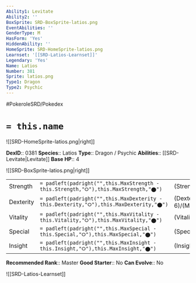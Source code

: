```yaml
---
Ability1: Levitate
Ability2: ''
BoxSprite: SRD-BoxSprite-latios.png
EventAbilities: ''
GenderType: M
HasForm: 'Yes'
HiddenAbility: ''
HomeSprite: SRD-HomeSprite-latios.png
Learnset: '[[SRD-Latios-Learnset]]'
Legendary: 'Yes'
Name: Latios
Number: 381
Sprite: latios.png
Type1: Dragon
Type2: Psychic
---
```


#PokeroleSRD/Pokedex

# `= this.name`

![[SRD-HomeSprite-latios.png|right]]

**DexID**:: 0381
**Species**:: Latios
**Type**:: Dragon / Psychic
**Abilities**:: [[SRD-Levitate|Levitate]]
**Base HP**:: 4

![[SRD-BoxSprite-latios.png|right]]

|           |                                                                                        |                                          |
| --------- | -------------------------------------------------------------------------------------- | ---------------------------------------- |
| Strength  | `= padleft(padright("",this.MaxStrength - this.Strength,"⭘"),this.MaxStrength,"⬤")`    | (Strength::5)/(MaxStrength::5)   |
| Dexterity | `= padleft(padright("",this.MaxDexterity - this.Dexterity,"⭘"),this.MaxDexterity,"⬤")` | (Dexterity:: 6)/(MaxDexterity::6) |
| Vitality  | `= padleft(padright("",this.MaxVitality - this.Vitality,"⭘"),this.MaxVitality,"⬤")`    | (Vitality::5)/(MaxVitality::5)   |
| Special   | `= padleft(padright("",this.MaxSpecial - this.Special,"⭘"),this.MaxSpecial,"⬤")`       | (Special::7)/(MaxSpecial::7)     |
| Insight   | `= padleft(padright("",this.MaxInsight - this.Insight,"⭘"),this.MaxInsight,"⬤")`       | (Insight::6)/(MaxInsight::6)     |

**Recommended Rank**:: Master
**Good Starter**:: No
**Can Evolve**:: No

![[SRD-Latios-Learnset]]